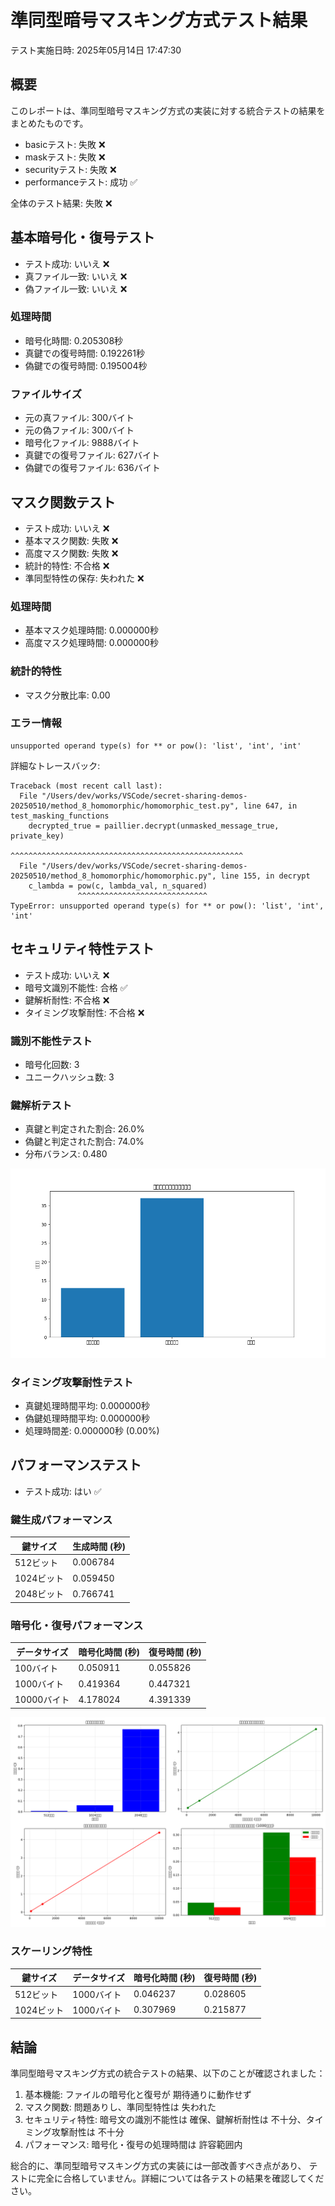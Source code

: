 # 準同型暗号マスキング方式テスト結果

テスト実施日時: 2025年05月14日 17:47:30

## 概要

このレポートは、準同型暗号マスキング方式の実装に対する統合テストの結果をまとめたものです。

- basicテスト: 失敗 ❌
- maskテスト: 失敗 ❌
- securityテスト: 失敗 ❌
- performanceテスト: 成功 ✅

全体のテスト結果: 失敗 ❌

## 基本暗号化・復号テスト

- テスト成功: いいえ ❌
- 真ファイル一致: いいえ ❌
- 偽ファイル一致: いいえ ❌

### 処理時間

- 暗号化時間: 0.205308秒
- 真鍵での復号時間: 0.192261秒
- 偽鍵での復号時間: 0.195004秒

### ファイルサイズ

- 元の真ファイル: 300バイト
- 元の偽ファイル: 300バイト
- 暗号化ファイル: 9888バイト
- 真鍵での復号ファイル: 627バイト
- 偽鍵での復号ファイル: 636バイト

## マスク関数テスト

- テスト成功: いいえ ❌
- 基本マスク関数: 失敗 ❌
- 高度マスク関数: 失敗 ❌
- 統計的特性: 不合格 ❌
- 準同型特性の保存: 失われた ❌

### 処理時間

- 基本マスク処理時間: 0.000000秒
- 高度マスク処理時間: 0.000000秒

### 統計的特性

- マスク分散比率: 0.00

### エラー情報

```
unsupported operand type(s) for ** or pow(): 'list', 'int', 'int'
```


詳細なトレースバック:

```
Traceback (most recent call last):
  File "/Users/dev/works/VSCode/secret-sharing-demos-20250510/method_8_homomorphic/homomorphic_test.py", line 647, in test_masking_functions
    decrypted_true = paillier.decrypt(unmasked_message_true, private_key)
                     ^^^^^^^^^^^^^^^^^^^^^^^^^^^^^^^^^^^^^^^^^^^^^^^^^^^^
  File "/Users/dev/works/VSCode/secret-sharing-demos-20250510/method_8_homomorphic/homomorphic.py", line 155, in decrypt
    c_lambda = pow(c, lambda_val, n_squared)
               ^^^^^^^^^^^^^^^^^^^^^^^^^^^^^
TypeError: unsupported operand type(s) for ** or pow(): 'list', 'int', 'int'

```

## セキュリティ特性テスト

- テスト成功: いいえ ❌
- 暗号文識別不能性: 合格 ✅
- 鍵解析耐性: 不合格 ❌
- タイミング攻撃耐性: 不合格 ❌

### 識別不能性テスト

- 暗号化回数: 3
- ユニークハッシュ数: 3

### 鍵解析テスト

- 真鍵と判定された割合: 26.0%
- 偽鍵と判定された割合: 74.0%
- 分布バランス: 0.480

![鍵分布](security_test/key_distribution_20250514-174711.png)

### タイミング攻撃耐性テスト

- 真鍵処理時間平均: 0.000000秒
- 偽鍵処理時間平均: 0.000000秒
- 処理時間差: 0.000000秒 (0.00%)

## パフォーマンステスト

- テスト成功: はい ✅

### 鍵生成パフォーマンス

| 鍵サイズ | 生成時間 (秒) |
|---------|-------------|
| 512ビット | 0.006784 |
| 1024ビット | 0.059450 |
| 2048ビット | 0.766741 |

### 暗号化・復号パフォーマンス

| データサイズ | 暗号化時間 (秒) | 復号時間 (秒) |
|------------|--------------|------------|
| 100バイト | 0.050911 | 0.055826 |
| 1000バイト | 0.419364 | 0.447321 |
| 10000バイト | 4.178024 | 4.391339 |

![パフォーマンスグラフ](performance_test/performance_graph_20250514-174730.png)

### スケーリング特性

| 鍵サイズ | データサイズ | 暗号化時間 (秒) | 復号時間 (秒) |
|---------|------------|--------------|------------|
| 512ビット | 1000バイト | 0.046237 | 0.028605 |
| 1024ビット | 1000バイト | 0.307969 | 0.215877 |

## 結論

準同型暗号マスキング方式の統合テストの結果、以下のことが確認されました：

1. 基本機能: ファイルの暗号化と復号が 期待通りに動作せず
2. マスク関数: 問題ありし、準同型特性は 失われた
3. セキュリティ特性: 暗号文の識別不能性は 確保、鍵解析耐性は 不十分、タイミング攻撃耐性は 不十分
4. パフォーマンス: 暗号化・復号の処理時間は 許容範囲内


総合的に、準同型暗号マスキング方式の実装には一部改善すべき点があり、
テストに完全に合格していません。詳細については各テストの結果を確認してください。
